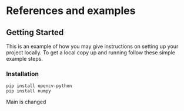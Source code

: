 # References and examples

## Getting Started
This is an example of how you may give instructions on setting up your project locally. To get a local copy up and running follow these simple example steps.

### Installation
```
pip install opencv-python
pip install numpy
```

Main is changed
